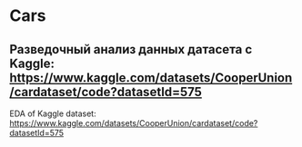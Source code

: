 # Cars
Разведочный анализ данных датасета с Kaggle: 
https://www.kaggle.com/datasets/CooperUnion/cardataset/code?datasetId=575  
--------------  
EDA of Kaggle dataset: 
https://www.kaggle.com/datasets/CooperUnion/cardataset/code?datasetId=575  

